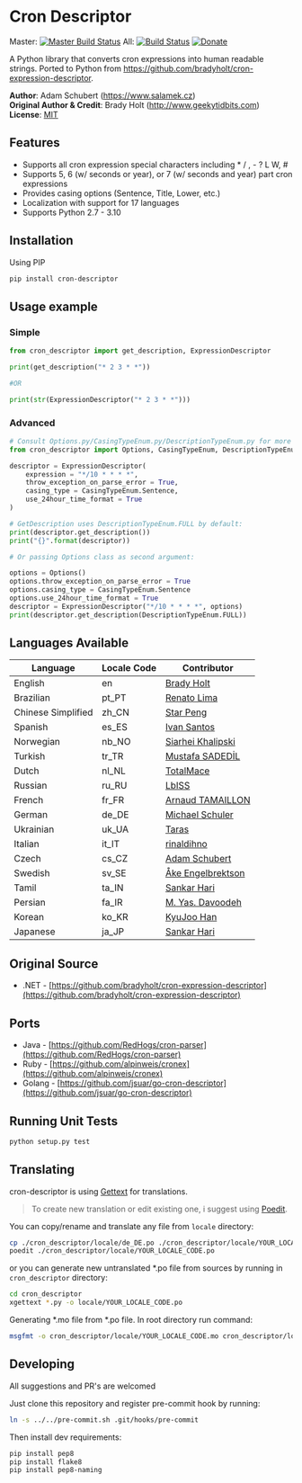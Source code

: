 # Cron Descriptor

Master: [![Master Build Status](https://api.travis-ci.org/Salamek/cron-descriptor.svg?branch=master)](https://travis-ci.org/Salamek/cron-descriptor) All: [![Build Status](https://api.travis-ci.org/Salamek/cron-descriptor.svg)](https://travis-ci.org/Salamek/cron-descriptor)
[![Donate](https://img.shields.io/badge/Donate-PayPal-green.svg)](https://www.paypal.me/salamek)

A Python library that converts cron expressions into human readable strings. Ported to Python from https://github.com/bradyholt/cron-expression-descriptor.

**Author**: Adam Schubert (https://www.salamek.cz)  
**Original Author & Credit**: Brady Holt (http://www.geekytidbits.com)  
**License**: [MIT](http://opensource.org/licenses/MIT)

## Features         
 * Supports all cron expression special characters including * / , - ? L W, #
 * Supports 5, 6 (w/ seconds or year), or 7 (w/ seconds and year) part cron expressions
 * Provides casing options (Sentence, Title, Lower, etc.)
 * Localization with support for 17 languages
 * Supports Python 2.7 - 3.10

## Installation
Using PIP
```bash
pip install cron-descriptor
```

## Usage example

### Simple
```python
from cron_descriptor import get_description, ExpressionDescriptor

print(get_description("* 2 3 * *"))

#OR

print(str(ExpressionDescriptor("* 2 3 * *")))
```

### Advanced
```python
# Consult Options.py/CasingTypeEnum.py/DescriptionTypeEnum.py for more info
from cron_descriptor import Options, CasingTypeEnum, DescriptionTypeEnum, ExpressionDescriptor

descriptor = ExpressionDescriptor(
    expression = "*/10 * * * *",
    throw_exception_on_parse_error = True, 
    casing_type = CasingTypeEnum.Sentence, 
    use_24hour_time_format = True
)

# GetDescription uses DescriptionTypeEnum.FULL by default:
print(descriptor.get_description())
print("{}".format(descriptor))

# Or passing Options class as second argument:

options = Options()
options.throw_exception_on_parse_error = True
options.casing_type = CasingTypeEnum.Sentence
options.use_24hour_time_format = True
descriptor = ExpressionDescriptor("*/10 * * * *", options)
print(descriptor.get_description(DescriptionTypeEnum.FULL))
```

## Languages Available

|Language| Locale Code | Contributor |
|--------|-------------|-------------|
|English |en|[Brady Holt](https://github.com/bradyholt)|
|Brazilian |pt_PT|[Renato Lima](https://github.com/natenho)|
|Chinese Simplified | zh_CN |[Star Peng](https://github.com/starpeng)|
|Spanish |es_ES|[Ivan Santos](https://github.com/ivansg)|
|Norwegian |nb_NO|[Siarhei Khalipski](https://github.com/KhalipskiSiarhei)|
|Turkish |tr_TR|[Mustafa SADEDİL](https://github.com/sadedil)|
|Dutch |nl_NL|[TotalMace](https://github.com/TotalMace)|
|Russian |ru_RU|[LbISS](https://github.com/LbISS)|
|French |fr_FR|[Arnaud TAMAILLON](https://github.com/Greybird)|
|German |de_DE|[Michael Schuler](https://github.com/mschuler)|
|Ukrainian |uk_UA|[Taras](https://github.com/tbudurovych)|
|Italian |it_IT|[rinaldihno](https://github.com/rinaldihno)|
|Czech |cs_CZ|[Adam Schubert](https://github.com/salamek)|
|Swedish |sv_SE|[Åke Engelbrektson](https://github.com/eson57)|
|Tamil |ta_IN|[Sankar Hari](https://github.com/sankarhari)|
|Persian|fa_IR|[M. Yas. Davoodeh](https://github.com/Davoodeh)|
|Korean|ko_KR|[KyuJoo Han](https://github.com/hanqyu)|
|Japanese |ja_JP|[Sankar Hari](https://github.com/tho-asterist)|

<!-- SOON
## Demo



## Download

-->

## Original Source
 - .NET - [https://github.com/bradyholt/cron-expression-descriptor](https://github.com/bradyholt/cron-expression-descriptor)

## Ports
 - Java     - [https://github.com/RedHogs/cron-parser](https://github.com/RedHogs/cron-parser)
 - Ruby     - [https://github.com/alpinweis/cronex](https://github.com/alpinweis/cronex)
 - Golang   - [https://github.com/jsuar/go-cron-descriptor](https://github.com/jsuar/go-cron-descriptor)

## Running Unit Tests

```bash
python setup.py test
```

## Translating
cron-descriptor is using [Gettext](https://www.gnu.org/software/gettext/) for translations.

> To create new translation or edit existing one, i suggest using [Poedit](https://poedit.net/).

You can copy/rename and translate any file from `locale` directory:
```bash
cp ./cron_descriptor/locale/de_DE.po ./cron_descriptor/locale/YOUR_LOCALE_CODE.po
poedit ./cron_descriptor/locale/YOUR_LOCALE_CODE.po
```
or you can generate new untranslated *.po file from sources by running in `cron_descriptor` directory:
```bash
cd cron_descriptor
xgettext *.py -o locale/YOUR_LOCALE_CODE.po
```

Generating *.mo file from *.po file. In root directory run command:
```bash
msgfmt -o cron_descriptor/locale/YOUR_LOCALE_CODE.mo cron_descriptor/locale/YOUR_LOCALE_CODE.po
```

## Developing

All suggestions and PR's are welcomed

Just clone this repository and register pre-commit hook by running:

```bash
ln -s ../../pre-commit.sh .git/hooks/pre-commit
```

Then install dev requirements:

```bash
pip install pep8
pip install flake8
pip install pep8-naming
```
